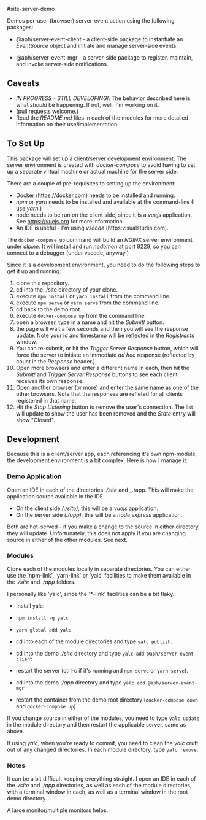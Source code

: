 #site-server-demo 

Demos per-user (browser) server-event action using the following
packages:

- @aph/server-event-client - a client-side package to instantiate
  an _EventSource_ object and initiate and manage server-side events.

- @aph/server-event-mgr - a server-side package to register, maintain,
  and invoke server-side notifications.

## Caveats
- _IN PROGRESS - STILL DEVELOPING!_.  The behavior described here
  is what _should_ be happening.  If not, well, I'm working on it.
- (pull requests welcome.)
- Read the _README.md_ files in each of the modules for more detailed 
  information on their use/implementation.

## To Set Up
This package will set up a client/server development environment.
The server environment is created with _docker-compose_ to avoid
having to set up a separate virtual machine or actual machine for
the server side.

There are a couple of pre-requisites to setting up the environment:
- Docker (https://docker.com) needs to be installed and running.
- _npm_ or _yarn_ needs to be installed and available at the command-line (I use _yarn_.)
- node needs to be run on the client side, since it is a _vuejs_ application.  See https://vuejs.org for more information.
- An IDE is useful - I'm using _vscode_ (https:visualstudio.com).

The `docker-compose up` command will build an _NGINX_ server environment
under _alpine_.  It will install and run _nodemon_ at port 9229, so you can connect to a debugger (under vscode, anyway.)

Since it is a development environment, you need to do the following
steps to get it up and running:

1. clone this repository.
2. cd into the ./site directory of your clone.
3. execute `npm install` or `yarn install` from the command line.
4. execute `npm serve` or `yarn serve` from the command line.
4. cd back to the demo root.
5. execute `docker-compose up` from the command line.
6. open a browser, type in a name and hit the _Submit!_ button.
7. the page will wait a few seconds and then you will see the
   response update.  Note your id and timestamp will be reflected
   in the _Registrants_ window.
8. You can re-submit, or hit the _Trigger Server Response_ button,
   which will force the server to initiate an immediate _ad hoc_
   response (reflected by count in the _Response_ header.)
9. Open more browsers and enter a different name in each, then hit
   the _Submit!_ and _Trigger Server Response_ buttons to see each
   client receives its own response.
10. Open another browser (or more) and enter the same name as one
    of the other browsers.  Note that the responses are refleted
    for all clients registered in that name.
11. Hit the _Stop Listening_ button to remove the user's connection.
    The list will update to show the user has been removed and the
    _State_ entry will show "Closed".

## Development
Because this is a client/server app, each referencing it's own npm-module, the development environment is a bit complex.  Here is how I manage it:

### Demo Application
Open an IDE in each of the directories _./site_ and _./app.  This will
make the application source available in the IDE.

- On the client side _(./site)_, this will be a _vuejs_ application.
- On the server side _(./app)_, this will be a _node express_ application.

Both are hot-served - if you make a change to the source in either
directory, they will update.  Unfortunately, this does not apply if you are changing source in either of the other modules.  See next.

### Modules
Clone each of the modules locally in separate directories.  You can either use the 'npm-link', 'yarn-link' or 'yalc' facilities to make them available in the _./site_ and _./app_ folders.

I personally like 'yalc', since the '*-link' facilities can be a bit flaky.

- Install yalc:
 - `npm install -g yalc`
 - `yarn global add yalc`

- cd into each of the module directories and type `yalc publish`.
- cd into the demo _./site_ directory and type `yalc add @aph/server-event-client`
- restart the server (ctrl-c if it's running and `npm serve` or `yarn serve`).
- cd into the demo _./app_ directory and type `yalc add @aph/server-event-mgr`
- restart the container from the demo root directory (`docker-compose down` and `docker-compose up`)

If you change source in either of the modules, you need to type `yalc update` in the module directory and then restart the applicable server, same as above.

If using _yalc_, when you're ready to commit, you need to clean the _yalc_ cruft out of any changed directories.  In each module directory, type `yalc remove`.

### Notes
It can be a bit difficult keeping everything straight.  I open an IDE in each of the _./site_ and _./app_ directories, as well as each of the module directories, with a terminal window in each, as well as a terminal window in the root demo directory.

A large monitor/multiple monitors helps.
